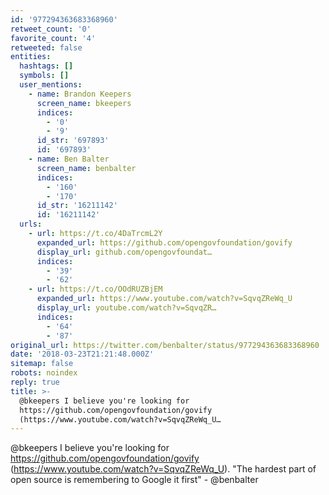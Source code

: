 ```yaml
---
id: '977294363683368960'
retweet_count: '0'
favorite_count: '4'
retweeted: false
entities:
  hashtags: []
  symbols: []
  user_mentions:
    - name: Brandon Keepers
      screen_name: bkeepers
      indices:
        - '0'
        - '9'
      id_str: '697893'
      id: '697893'
    - name: Ben Balter
      screen_name: benbalter
      indices:
        - '160'
        - '170'
      id_str: '16211142'
      id: '16211142'
  urls:
    - url: https://t.co/4DaTrcmL2Y
      expanded_url: https://github.com/opengovfoundation/govify
      display_url: github.com/opengovfoundat…
      indices:
        - '39'
        - '62'
    - url: https://t.co/OOdRUZBjEM
      expanded_url: https://www.youtube.com/watch?v=SqvqZReWq_U
      display_url: youtube.com/watch?v=SqvqZR…
      indices:
        - '64'
        - '87'
original_url: https://twitter.com/benbalter/status/977294363683368960
date: '2018-03-23T21:21:48.000Z'
sitemap: false
robots: noindex
reply: true
title: >-
  @bkeepers I believe you're looking for
  https://github.com/opengovfoundation/govify
  (https://www.youtube.com/watch?v=SqvqZReWq_U…
---
```


@bkeepers I believe you're looking for https://github.com/opengovfoundation/govify (https://www.youtube.com/watch?v=SqvqZReWq_U). "The hardest part of open source is remembering to Google it first" - @benbalter